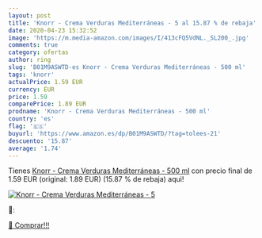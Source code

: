 ```yaml
---
layout: post
title: 'Knorr - Crema Verduras Mediterráneas - 5 al 15.87 % de rebaja'
date: 2020-04-23 15:32:52
image: 'https://m.media-amazon.com/images/I/413cFQ5VdNL._SL200_.jpg'
comments: true
category: ofertas
author: ring
slug: 'B01M9ASWTD-es Knorr - Crema Verduras Mediterráneas - 500 ml'
tags: 'knorr'
actualPrice: 1.59 EUR
currency: EUR
price: 1.59
comparePrice: 1.89 EUR
prodname: 'Knorr - Crema Verduras Mediterráneas - 500 ml'
country: 'es'
flag: '🇪🇸'
buyurl: 'https://www.amazon.es/dp/B01M9ASWTD/?tag=tolees-21'
descuento: '15.87'
average: '1.74'
---
```


Tienes [Knorr - Crema Verduras Mediterráneas - 500 ml](https://www.amazon.es/dp/B01M9ASWTD/?tag=tolees-21) con precio final de  1.59 EUR (original: 1.89 EUR) (15.87 %  de rebaja) aqui!

[![Knorr - Crema Verduras Mediterráneas - 5](https://m.media-amazon.com/images/I/413cFQ5VdNL._SL200_.jpg)](https://www.amazon.es/dp/B01M9ASWTD/?tag=tolees-21)

🔎:


[🛒 Comprar!!!](https://www.amazon.es/dp/B01M9ASWTD/?tag=tolees-21)
